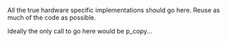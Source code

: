 All the true hardware specific implementations should go here.
Reuse as much of the code as possible.

Ideally the only call to go here would be p_copy...



